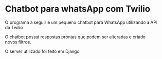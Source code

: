 # Chatbot para whatsApp com Twilio

O programa a seguir é um pequeno chatbot para WhatsApp utilizando a API da Twilio

O chatbot possui respostas prontas que podem ser alteradas e criado novos filtros. 

O server utilizado foi feito em Django
